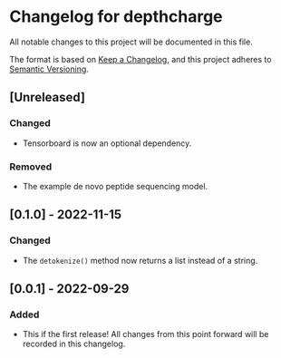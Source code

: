 # Changelog for depthcharge
All notable changes to this project will be documented in this file.

The format is based on [Keep a Changelog](https://keepachangelog.com/en/1.0.0/),
and this project adheres to [Semantic Versioning](https://semver.org/spec/v2.0.0.html).

## [Unreleased]
### Changed
- Tensorboard is now an optional dependency.

### Removed
- The example de novo peptide sequencing model.

## [0.1.0] - 2022-11-15
### Changed
- The `detokenize()` method now returns a list instead of a string.

## [0.0.1] - 2022-09-29
### Added
- This if the first release! All changes from this point forward will be
  recorded in this changelog.
